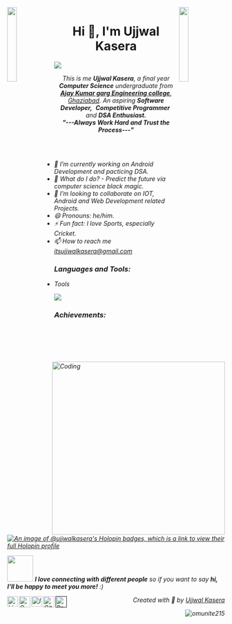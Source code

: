 <img align="left" src="https://user-images.githubusercontent.com/65187002/144930161-2f783401-8d27-4fdf-a2f7-cc0ba32f1f1f.gif" width="21%" style="display:inline;">
<img align="right" src="https://user-images.githubusercontent.com/65187002/144930161-2f783401-8d27-4fdf-a2f7-cc0ba32f1f1f.gif" width="21%" style="display:inline;">

<h1 align="center">Hi 👋, I'm Ujjwal Kasera</h1>
<p align="center">
       
</p>
 <a href="https://github.com/Ratheshan03/readme-typing-svg"><img src="https://readme-typing-svg.herokuapp.com?lines=Computer+Science+Undergraduate;Android+Developer;DSA+Enthusiast;Aspiring+Learner&center=true&width=500&height=50"></a>
<p align="center">
    <em>
        This is me <b>Ujjwal Kasera</b>, a final year <b>Computer Science</b> undergraduate from <a href="https://www.akgec.ac.in" target="_main"> <b>Ajay Kumar garg Engineering college</b>, Ghaziabad</a>.
        An aspiring <b>Software Developer,</b>&nbsp; <b>Competitive Programmer</b>&nbsp; and <b> DSA Enthusiast.</b> 
    <br>
    <b><i>"---Always Work Hard and Trust the Process---"</i></b>
    </p>
<img align="right" alt="Coding" width="400" src="https://user-images.githubusercontent.com/74038190/229223263-cf2e4b07-2615-4f87-9c38-e37600f8381a.gif">
<br><br>

- 🔭 I’m currently working on Android Development and pacticing DSA.
- 🔮 What do I do? - Predict the future via computer science black magic.
- 👯 I’m looking to collaborate on IOT, Android and Web Development related Projects.
- 😄 Pronouns: he/him.
- ⚡ Fun fact: I love Sports, especially Cricket.
- 📫 How to reach me itsujjwalkasera@gmail.com

<h3 align="left">Languages and Tools:</h3>

- Tools
<p align="left">
  <a href="https://skillicons.dev">
    <img src="https://skillicons.dev/icons?i=git,github,figma,vscode,postman,arduino" />
  </a>
</p>


<h3 align="left">Achievements:</h3>

[![An image of @ujjwalkasera's Holopin badges, which is a link to view their full Holopin profile](https://holopin.me/ujjwalkasera)](https://holopin.io/@ujjwalkasera)
<br>

<p>
  <img src="https://media.giphy.com/media/LnQjpWaON8nhr21vNW/giphy.gif" width="60"> <em><b>I love connecting with different people</b> so if you want to say <b>hi, I'll be happy to meet you more!</b> :)</em>
</p>


<a href="https://www.linkedin.com/in/ujjwalkasera/" target="_main">
 <img align="left" alt="Linkedin" width="24px" src="https://www.vectorlogo.zone/logos/linkedin/linkedin-icon.svg" />
</a>
<a href="mailto:itsujjwalkasera@gmail.com" target="_main">
  <img align="left" alt="Gmail" width="26px" src="https://www.vectorlogo.zone/logos/gmail/gmail-icon.svg" />
</a>
<a href="https://www.instagram.com/_21omp/" target="_main">
  <img align="left" alt="Instagram" width="24px" src="https://www.vectorlogo.zone/logos/instagram/instagram-icon.svg" />
</a>
 <a href="https://github.com/ujjwalkasera01" target="_main">
  <img align="left" alt="Github" width="26px" src="https://www.vectorlogo.zone/logos/github/github-tile.svg" />
</a>
<a href="">
  <img align="left" alt="Portfolio" width="26px" src="https://www.svgrepo.com/show/474386/internet.svg" />
</a>
  
<p align="right" > Created with 🖤 by <a href="https://github.com/ujjwalkasera01">Ujjwal Kasera</a></p>
<p align="right" > <img src="https://komarev.com/ghpvc/?username=ujjwalkasera01&label=Profile%20views&color=0e75b6&style=flat" alt="omunite215" /> </p>
